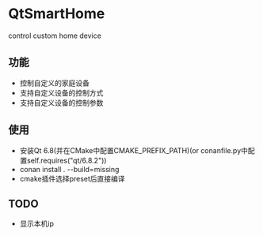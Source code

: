 # QtSmartHome
control custom home device

## 功能
- 控制自定义的家庭设备
- 支持自定义设备的控制方式
- 支持自定义设备的控制参数

## 使用
- 安装Qt 6.8(并在CMake中配置CMAKE_PREFIX_PATH)(or conanfile.py中配置self.requires("qt/6.8.2"))
- conan install . --build=missing
- cmake插件选择preset后直接编译
## TODO
- 显示本机ip
